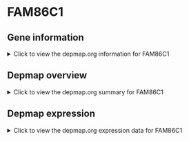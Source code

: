 <h1>FAM86C1</h1>

<h2>Gene information</h2>
<details>
  <summary>Click to view the depmap.org information for FAM86C1</summary>
  <iframe src="https://depmap.org/portal/gene/FAM86C1?tab=about" style="border:none;width:100%;height:800px"></iframe>
</details>

<h2>Depmap overview</h2>
<details>
  <summary>Click to view the depmap.org summary for FAM86C1</summary>
  <iframe src="https://depmap.org/portal/gene/FAM86C1?tab=overview" style="border:none;width:100%;height:800px"></iframe>
</details>

<h2>Depmap expression</h2>
<details>
  <summary>Click to view the depmap.org expression data for FAM86C1</summary>
  <iframe src="https://depmap.org/portal/gene/FAM86C1?tab=characterization" style="border:none;width:100%;height:800px"></iframe>
</details>


<!--
<h2>Reactome Pathway diagram</h2>
<details>
  <summary>Click to view Reactome pathway for FAM86C1</summary>
  PNAME
</details>
-->


